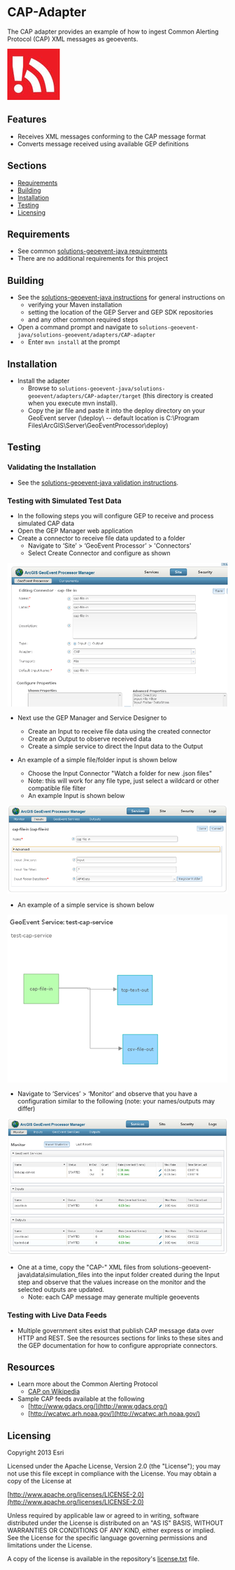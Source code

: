 ﻿# CAP-Adapter

The CAP adapter provides an example of how to ingest Common Alerting Protocol (CAP) XML messages as geoevents.

![Image of geomessage-adapter](CAP_logo.JPG)

## Features

* Receives XML messages conforming to the CAP message format
* Converts message received using available GEP definitions

## Sections

* [Requirements](#requirements)
* [Building](#building)
* [Installation](#installation)
* [Testing](#testing)
* [Licensing](#licensing)

## Requirements

* See common [solutions-geoevent-java requirements](../../../README.md#requirements)
* There are no additional requirements for this project

## Building 

* See the [solutions-geoevent-java instructions](../../../README.md#instructions) for general instructions on 
    * verifying your Maven installation
    * setting the location of the GEP Server and GEP SDK repositories
    * and any other common required steps
 * Open a command prompt and navigate to `solutions-geoevent-java/solutions-geoevent/adapters/CAP-adapter`
 * * Enter `mvn install` at the prompt

## Installation

* Install the adapter
    * Browse to `solutions-geoevent-java/solutions-geoevent/adapters/CAP-adapter/target` (this directory is created when you execute mvn install).
    * Copy the jar file and paste it into the deploy directory on your GeoEvent server (<GEP install location>\deploy\ -- default location is C:\Program Files\ArcGIS\Server\GeoEventProcessor\deploy)

## Testing

### Validating the Installation
 
* See the [solutions-geoevent-java validation instructions](../../../README.md#validating-install).

### Testing with Simulated Test Data

* In the following steps you will configure GEP to receive and process simulated CAP data
* Open the GEP Manager web application
* Create a connector to receive file data updated to a folder
    * Navigate to ‘Site’ > ‘GeoEvent Processor’ > 'Connectors'
    * Select Create Connector and configure as shown

![Image of create connector](doc/create-connector.png)

* Next use the GEP Manager and Service Designer to
    * Create an Input to receive file data using the created connector 
    * Create an Output to observe received data
    * Create a simple service to direct the Input data to the Output

* An example of a simple file/folder input is shown below 
    * Choose the Input Connector "Watch a folder for new .json files"
    * Note: this will work for any file type, just select a wildcard or other compatible file filter
    * An example Input is shown below

![Image of input settings](doc/input-settings.png)

* An example of a simple service is shown below 

![Image of service](doc/service.png)

* Navigate to ‘Services’ > ‘Monitor’ and observe that you have a configuration similar to the following (note: your names/outputs may differ)

![Image of monitor](doc/monitor.png)

* One at a time, copy the "CAP-" XML files from solutions-geoevent-java\data\simulation_files into the input folder created during the Input step and observe that the values increase on the monitor and the selected outputs are updated. 
    * Note: each CAP message may generate multiple geoevents

### Testing with Live Data Feeds

* Multiple government sites exist that publish CAP message data over HTTP and REST. See the resources sections for links to these sites and the GEP documentation for how to configure appropriate connectors.

## Resources

* Learn more about the Common Alerting Protocol
    * [CAP on Wikipedia](http://en.wikipedia.org/wiki/Common_Alerting_Protocol)
* Sample CAP feeds available at the following 
    * [http://www.gdacs.org/](http://www.gdacs.org/)
    * [http://wcatwc.arh.noaa.gov/](http://wcatwc.arh.noaa.gov/)

## Licensing

Copyright 2013 Esri

Licensed under the Apache License, Version 2.0 (the "License");
you may not use this file except in compliance with the License.
You may obtain a copy of the License at

   [http://www.apache.org/licenses/LICENSE-2.0](http://www.apache.org/licenses/LICENSE-2.0)

Unless required by applicable law or agreed to in writing, software
distributed under the License is distributed on an "AS IS" BASIS,
WITHOUT WARRANTIES OR CONDITIONS OF ANY KIND, either express or implied.
See the License for the specific language governing permissions and
limitations under the License.

A copy of the license is available in the repository's
[license.txt](../../../license.txt) file.
